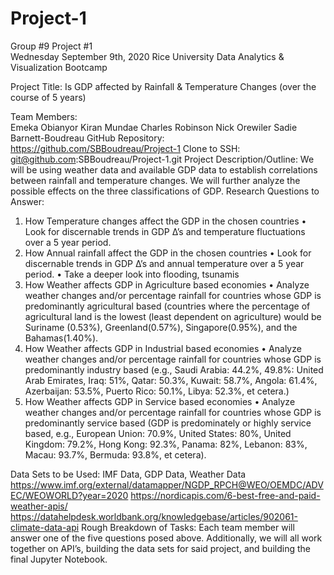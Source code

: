 # Project-1
Group #9 Project #1						             
Wednesday September 9th, 2020
Rice University Data Analytics & Visualization Bootcamp
 
 
Project Title: 
Is GDP affected by Rainfall & Temperature Changes (over the course of 5 years)

Team Members: 	
Emeka Obianyor
Kiran Mundae
Charles Robinson
Nick Orewiler
Sadie Barnett-Boudreau
GitHub Repository: 
https://github.com/SBBoudreau/Project-1
Clone to SSH: git@github.com:SBBoudreau/Project-1.git 
Project Description/Outline: 
We will be using weather data and available GDP data to establish correlations between rainfall and temperature changes.   We will further analyze the possible effects on the three classifications of GDP. 
Research Questions to Answer:
1.	How Temperature changes affect the GDP in the chosen countries
•	Look for discernable trends in GDP ∆’s and temperature fluctuations over a 5 year period.
2.	How Annual rainfall affect the GDP in the chosen countries
•	Look for discernable trends in GDP ∆’s and annual temperature over a 5 year period.
•	Take a deeper look into flooding, tsunamis
3.	How Weather affects GDP in Agriculture based economies
•	Analyze weather changes and/or percentage rainfall for countries whose GDP is predominantly agricultural based (countries where the percentage of agricultural land is the lowest (least dependent on agriculture) would be Suriname (0.53%), Greenland(0.57%), Singapore(0.95%), and the Bahamas(1.40%).
4.	How Weather affects GDP in Industrial based economies
•	Analyze weather changes and/or percentage rainfall for countries whose GDP is predominantly industry based (e.g., Saudi Arabia: 44.2%, 49.8%: United Arab Emirates, Iraq: 51%, Qatar: 50.3%, Kuwait: 58.7%, Angola: 61.4%, Azerbaijan: 53.5%, Puerto Rico: 50.1%, Libya: 52.3%, et cetera.)
5.	How Weather affects GDP in Service based economies
•	Analyze weather changes and/or percentage rainfall for countries whose GDP is predominantly service based (GDP is predominately or highly service based, e.g., European Union: 70.9%, United States: 80%, United Kingdom: 79.2%, Hong Kong: 92.3%, Panama: 82%, Lebanon: 83%, Macau: 93.7%, Bermuda: 93.8%, et cetera).

Data Sets to be Used: 
IMF Data, GDP Data, Weather Data 
https://www.imf.org/external/datamapper/NGDP_RPCH@WEO/OEMDC/ADVEC/WEOWORLD?year=2020
https://nordicapis.com/6-best-free-and-paid-weather-apis/
https://datahelpdesk.worldbank.org/knowledgebase/articles/902061-climate-data-api
Rough Breakdown of Tasks: 
Each team member will answer one of the five questions posed above.  Additionally, we will all work together on API’s, building the data sets for said project, and building the final Jupyter Notebook. 
 


 







